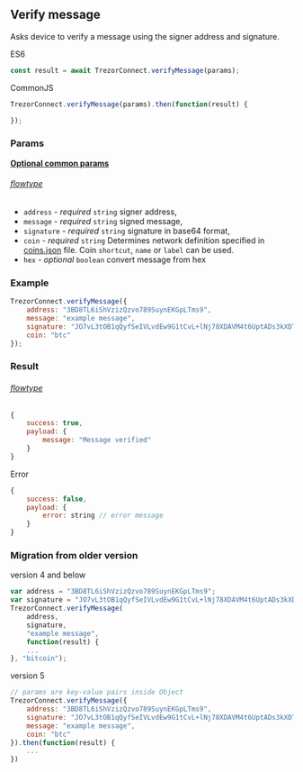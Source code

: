 ## Verify message

Asks device to
verify a message using the signer address and signature.

ES6
```javascript
const result = await TrezorConnect.verifyMessage(params);
```

CommonJS
```javascript
TrezorConnect.verifyMessage(params).then(function(result) {

});
```

### Params 
[****Optional common params****](commonParams.md)
###### [flowtype](../../src/js/types/params.js#L156-L161)
* `address` - *required* `string` signer address,
* `message` - *required* `string` signed message,
* `signature` - *required* `string` signature in base64 format,
* `coin` - *required* `string` Determines network definition specified in [coins.json](../../src/data/coins.json) file. Coin `shortcut`, `name` or `label` can be used.
* `hex` - *optional* `boolean` convert message from hex

### Example
```javascript
TrezorConnect.verifyMessage({
    address: "3BD8TL6iShVzizQzvo789SuynEKGpLTms9",
    message: "example message",
    signature: "JO7vL3tOB1qQyfSeIVLvdEw9G1tCvL+lNj78XDAVM4t6UptADs3kXDTO2+2ZeEOLFL4/+wm+BBdSpo3kb3Cnsas=",
    coin: "btc"
});
```

### Result
###### [flowtype](../../src/js/types/response.js#L133-L136)
```javascript
{
    success: true,
    payload: {
        message: "Message verified"
    }
}
```
Error
```javascript
{
    success: false,
    payload: {
        error: string // error message
    }
}
```

### Migration from older version

version 4 and below
```javascript
var address = "3BD8TL6iShVzizQzvo789SuynEKGpLTms9";
var signature = "JO7vL3tOB1qQyfSeIVLvdEw9G1tCvL+lNj78XDAVM4t6UptADs3kXDTO2+2ZeEOLFL4/+wm+BBdSpo3kb3Cnsas=";
TrezorConnect.verifyMessage(
    address,
    signature,
    "example message",
    function(result) {
    ...
}, "bitcoin");
```
version 5
```javascript
// params are key-value pairs inside Object
TrezorConnect.verifyMessage({ 
    address: "3BD8TL6iShVzizQzvo789SuynEKGpLTms9",
    signature: "JO7vL3tOB1qQyfSeIVLvdEw9G1tCvL+lNj78XDAVM4t6UptADs3kXDTO2+2ZeEOLFL4/+wm+BBdSpo3kb3Cnsas=",
    message: "example message",
    coin: "btc"
}).then(function(result) {
    ...
})
```
